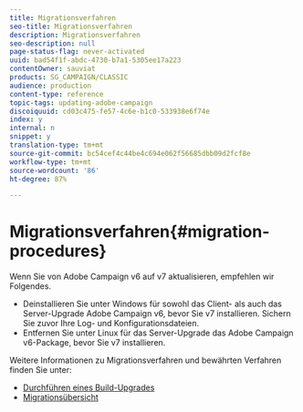 ```yaml
---
title: Migrationsverfahren
seo-title: Migrationsverfahren
description: Migrationsverfahren
seo-description: null
page-status-flag: never-activated
uuid: bad54f1f-abdc-4730-b7a1-5305ee17a223
contentOwner: sauviat
products: SG_CAMPAIGN/CLASSIC
audience: production
content-type: reference
topic-tags: updating-adobe-campaign
discoiquuid: cd03c475-fe57-4c6e-b1c0-533938e6f74e
index: y
internal: n
snippet: y
translation-type: tm+mt
source-git-commit: bc54cef4c44be4c694e062f56685dbb09d2fcf8e
workflow-type: tm+mt
source-wordcount: '86'
ht-degree: 87%

---
```



# Migrationsverfahren{#migration-procedures}

Wenn Sie von Adobe Campaign v6 auf v7 aktualisieren, empfehlen wir Folgendes.

* Deinstallieren Sie unter Windows für sowohl das Client- als auch das Server-Upgrade Adobe Campaign v6, bevor Sie v7 installieren. Sichern Sie zuvor Ihre Log- und Konfigurationsdateien.
* Entfernen Sie unter Linux für das Server-Upgrade das Adobe Campaign v6-Package, bevor Sie v7 installieren.

Weitere Informationen zu Migrationsverfahren und bewährten Verfahren finden Sie unter:

* [Durchführen eines Build-Upgrades](https://helpx.adobe.com/de/campaign/kb/acc-build-upgrade.html)
* [Migrationsübersicht](../../migration/using/about-migration.md)

